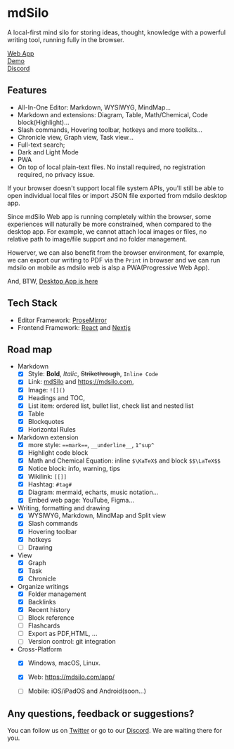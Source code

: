 
# mdSilo

A local-first mind silo for storing ideas, thought, knowledge with a powerful writing tool,
running fully in the browser. 

[Web App](https://mdsilo.com/app)   
[Demo](https://mdsilo.com/app/demo)    
[Discord](https://discord.gg/EXYSEHRTFt) 

## Features

- All-In-One Editor: Markdown, WYSIWYG, MindMap... 
- Markdown and extensions: Diagram, Table, Math/Chemical, Code block(Highlight)...   
- Slash commands, Hovering toolbar, hotkeys and more toolkits...   
- Chronicle view, Graph view, Task view... 
- Full-text search; 
- Dark and Light Mode  
- PWA  
- On top of local plain-text files. No install required, no registration required, no privacy issue. 

If your browser doesn't support local file system APIs, you'll still be able to open individual local files or import JSON file exported from mdsilo desktop app. 

Since mdSilo Web app is running completely within the browser, some experiences will naturally be more constrained, when compared to the desktop app. For example, we cannot attach local images or files, no relative path to image/file support and no folder management. 

Howerver, we can also benefit from the browser environment, for example, we can export our writing to PDF via the `Print` in browser and we can run mdsilo on mobile as mdsilo web is alsp a PWA(Progressive Web App). 

And, BTW, [Desktop App is here](https://github.com/mdSilo/mdSilo/releases) 

## Tech Stack

- Editor Framework: [ProseMirror](https://prosemirror.net/)      
- Frontend Framework: [React](https://reactjs.org/) and [Nextjs](https://nextjs.org/)

## Road map 

- Markdown
  - [X] Style: **Bold**, *Italic*, ~~Strikethrough~~, `Inline Code`
  - [X] Link: [mdSilo](https://mdsilo.com) and <https://mdsilo.com>, 
  - [X] Image: `![]()`   
  - [X] Headings and TOC, 
  - [X] List item: ordered list, bullet list, check list and nested list
  - [X] Table
  - [X] Blockquotes  
  - [X] Horizontal Rules 

- Markdown extension
  - [X] more style: `==mark==`, `__underline__`, `1^sup^`
  - [X] Highlight code block  
  - [X] Math and Chemical Equation: inline `$\KaTeX$` and block `$$\LaTeX$$` 
  - [X] Notice block: info, warning, tips 
  - [X] Wikilink: `[[]]` 
  - [X] Hashtag: `#tag#` 
  - [X] Diagram: mermaid, echarts, music notation... 
  - [X] Embed web page: YouTube, Figma... 

- Writing, formatting and drawing 
  - [X] WYSIWYG, Markdown, MindMap and Split view 
  - [X] Slash commands  
  - [X] Hovering toolbar
  - [X] hotkeys 
  - [ ] Drawing  

- View
  - [X] Graph
  - [X] Task
  - [X] Chronicle 

- Organize writings
  - [X] Folder management 
  - [X] Backlinks 
  - [X] Recent history 
  - [ ] Block reference  
  - [ ] Flashcards 
  - [ ] Export as PDF,HTML, ... 
  - [ ] Version control: git integration 

- Cross-Platform 
  - [x] Windows, macOS, Linux. 
  - [X] Web: https://mdsilo.com/app/ 
  - [ ] Mobile: iOS/iPadOS and Android(soon...)


## Any questions, feedback or suggestions?

You can follow us on [Twitter](https://twitter.com/mdsiloapp) or go to our [Discord](https://discord.gg/EXYSEHRTFt). We are waiting there for you.
